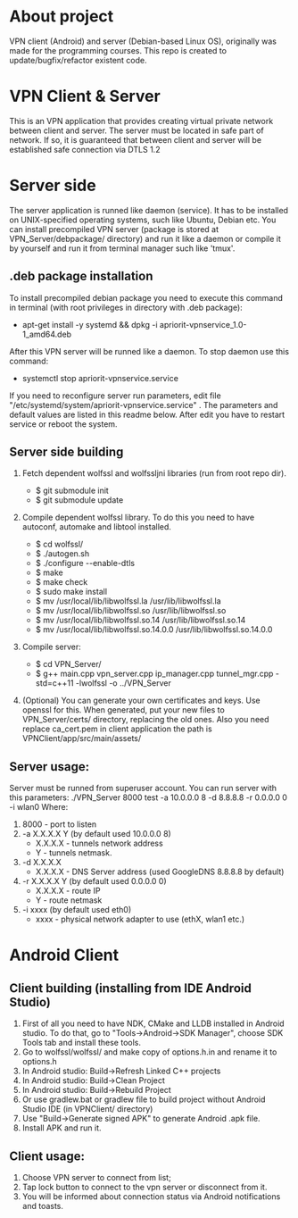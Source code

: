 # About project
VPN client (Android) and server (Debian-based Linux OS), originally was made for the programming courses. This repo is created to update/bugfix/refactor existent code.

# VPN Client & Server

This is an VPN application that provides creating virtual private network between client and server. The server must be located in safe part of network. If so, it is guaranteed that between client and server will be established safe connection via DTLS 1.2

# Server side

The server application is runned like daemon (service). It has to be installed on UNIX-specified operating systems, such like Ubuntu, Debian etc. You can install precompiled VPN server (package is stored at VPN_Server/debpackage/ directory) and run it like a daemon or compile it by yourself and run it from terminal manager such like 'tmux'.

## .deb package installation

To install precompiled debian package you need to execute this command in terminal (with root privileges in directory with .deb package):

  * apt-get install -y systemd && dpkg -i apriorit-vpnservice_1.0-1_amd64.deb

After this VPN server will be runned like a daemon. To stop daemon use this command:

  * systemctl stop apriorit-vpnservice.service

If you need to reconfigure server run parameters, edit file "/etc/systemd/system/apriorit-vpnservice.service" . The parameters and default values are listed in this readme below. After edit you have to restart service or reboot the system.

## Server side building

1. Fetch dependent wolfssl and wolfssljni libraries (run from root repo dir).

   * $ git submodule init
   * $ git submodule update

2. Compile dependent wolfssl library. To do this you need to have autoconf, automake and libtool installed.

   * $ cd wolfssl/
   * $ ./autogen.sh
   * $ ./configure --enable-dtls
   * $ make
   * $ make check
   * $ sudo make install
   * $ mv /usr/local/lib/libwolfssl.la /usr/lib/libwolfssl.la 
   * $ mv /usr/local/lib/libwolfssl.so /usr/lib/libwolfssl.so
   * $ mv /usr/local/lib/libwolfssl.so.14 /usr/lib/libwolfssl.so.14
   * $ mv /usr/local/lib/libwolfssl.so.14.0.0 /usr/lib/libwolfssl.so.14.0.0

3. Compile server:
  
   * $ cd VPN_Server/
   * $ g++ main.cpp vpn_server.cpp ip_manager.cpp tunnel_mgr.cpp -std=c++11 -lwolfssl -o ../VPN_Server

4. (Optional) You can generate your own certificates and keys. Use openssl for this. When generated, put your new files to VPN_Server/certs/ directory, replacing the old ones. Also you need replace ca_cert.pem in client application the path is VPNClient/app/src/main/assets/

## Server usage:
Server must be runned from superuser account. You can run server with this parameters:
./VPN_Server 8000 test -a 10.0.0.0 8 -d 8.8.8.8 -r 0.0.0.0 0 -i wlan0
Where:
1. 8000 - port to listen
2. -a X.X.X.X Y (by default used 10.0.0.0 8)
   * X.X.X.X - tunnels network address
   * Y - tunnels netmask.
3. -d X.X.X.X
   * X.X.X.X - DNS Server address (used GoogleDNS 8.8.8.8 by default)
4. -r X.X.X.X Y (by default used 0.0.0.0 0)
   * X.X.X.X - route IP
   * Y - route netmask
5. -i xxxx (by default used eth0)
   * xxxx - physical network adapter to use (ethX, wlan1 etc.)

# Android Client

## Client building (installing from IDE Android Studio)

1. First of all you need to have NDK, CMake and LLDB installed in Android studio. To do that, go to "Tools->Android->SDK Manager", choose SDK Tools tab and install these tools.
2. Go to wolfssl/wolfssl/ and make copy of options.h.in and rename it to options.h
3. In Android studio: Build->Refresh Linked C++ projects
4. In Android studio: Build->Clean Project
5. In Android studio: Build->Rebuild Project
6. Or use gradlew.bat or gradlew file to build project without Android Studio IDE (in VPNClient/ directory)
7. Use "Build->Generate signed APK" to generate Android .apk file.
8. Install APK and run it.

## Client usage:

1. Choose VPN server to connect from list;
2. Tap lock button to connect to the vpn server or disconnect from it. 
3. You will be informed about connection status via Android notifications and toasts.


